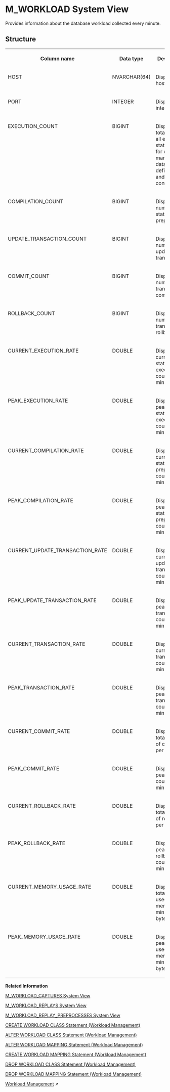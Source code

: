 <!-- loio20cb5a7675191014a650f7fa8587cf5f -->

# M\_WORKLOAD System View

Provides information about the database workload collected every minute.



<a name="loio20cb5a7675191014a650f7fa8587cf5f___m__w_o_r_k_l_o_a_d_1struct_M_WORKLOAD"/>

## Structure


<table>
<tr>
<th valign="top">

Column name

</th>
<th valign="top">

Data type

</th>
<th valign="top">

Description

</th>
</tr>
<tr>
<td valign="top">

HOST

</td>
<td valign="top">

NVARCHAR\(64\)

</td>
<td valign="top">

Displays the host name.

</td>
</tr>
<tr>
<td valign="top">

PORT

</td>
<td valign="top">

INTEGER

</td>
<td valign="top">

Displays the internal port.

</td>
</tr>
<tr>
<td valign="top">

EXECUTION\_COUNT

</td>
<td valign="top">

BIGINT

</td>
<td valign="top">

Displays the total count of all executed statements for data manipulation, data definition, and system control.

</td>
</tr>
<tr>
<td valign="top">

COMPILATION\_COUNT

</td>
<td valign="top">

BIGINT

</td>
<td valign="top">

Displays the number of statement preparation.

</td>
</tr>
<tr>
<td valign="top">

UPDATE\_TRANSACTION\_COUNT

</td>
<td valign="top">

BIGINT

</td>
<td valign="top">

Displays the number of update transactions.

</td>
</tr>
<tr>
<td valign="top">

COMMIT\_COUNT

</td>
<td valign="top">

BIGINT

</td>
<td valign="top">

Displays the number of transaction commits.

</td>
</tr>
<tr>
<td valign="top">

ROLLBACK\_COUNT

</td>
<td valign="top">

BIGINT

</td>
<td valign="top">

Displays the number of transaction rollbacks.

</td>
</tr>
<tr>
<td valign="top">

CURRENT\_EXECUTION\_RATE

</td>
<td valign="top">

DOUBLE

</td>
<td valign="top">

Displays the current statement execution count per minute.

</td>
</tr>
<tr>
<td valign="top">

PEAK\_EXECUTION\_RATE

</td>
<td valign="top">

DOUBLE

</td>
<td valign="top">

Displays the peak statement execution count per minute.

</td>
</tr>
<tr>
<td valign="top">

CURRENT\_COMPILATION\_RATE

</td>
<td valign="top">

DOUBLE

</td>
<td valign="top">

Displays the current statement preparation count per minute.

</td>
</tr>
<tr>
<td valign="top">

PEAK\_COMPILATION\_RATE

</td>
<td valign="top">

DOUBLE

</td>
<td valign="top">

Displays the peak statement preparation count per minute.

</td>
</tr>
<tr>
<td valign="top">

CURRENT\_UPDATE\_TRANSACTION\_RATE

</td>
<td valign="top">

DOUBLE

</td>
<td valign="top">

Displays the current update transaction count per minute.

</td>
</tr>
<tr>
<td valign="top">

PEAK\_UPDATE\_TRANSACTION\_RATE

</td>
<td valign="top">

DOUBLE

</td>
<td valign="top">

Displays the peak update transaction count per minute.

</td>
</tr>
<tr>
<td valign="top">

CURRENT\_TRANSACTION\_RATE

</td>
<td valign="top">

DOUBLE

</td>
<td valign="top">

Displays the current transaction count per minute.

</td>
</tr>
<tr>
<td valign="top">

PEAK\_TRANSACTION\_RATE

</td>
<td valign="top">

DOUBLE

</td>
<td valign="top">

Displays the peak transaction count per minute.

</td>
</tr>
<tr>
<td valign="top">

CURRENT\_COMMIT\_RATE

</td>
<td valign="top">

DOUBLE

</td>
<td valign="top">

Displays the total number of commits per minute.

</td>
</tr>
<tr>
<td valign="top">

PEAK\_COMMIT\_RATE

</td>
<td valign="top">

DOUBLE

</td>
<td valign="top">

Displays the peak commit counts per minute.

</td>
</tr>
<tr>
<td valign="top">

CURRENT\_ROLLBACK\_RATE

</td>
<td valign="top">

DOUBLE

</td>
<td valign="top">

Displays the total number of rollbacks per minute.

</td>
</tr>
<tr>
<td valign="top">

PEAK\_ROLLBACK\_RATE

</td>
<td valign="top">

DOUBLE

</td>
<td valign="top">

Displays the peak rollback count per minute.

</td>
</tr>
<tr>
<td valign="top">

CURRENT\_MEMORY\_USAGE\_RATE

</td>
<td valign="top">

DOUBLE

</td>
<td valign="top">

Displays the total size of used memory per minute in bytes.

</td>
</tr>
<tr>
<td valign="top">

PEAK\_MEMORY\_USAGE\_RATE

</td>
<td valign="top">

DOUBLE

</td>
<td valign="top">

Displays the peak size of used memory per minute in bytes.

</td>
</tr>
</table>

**Related Information**  


[M\_WORKLOAD\_CAPTURES System View](m-workload-captures-system-view-ea8874b.md "Provides information about workload captures.")

[M\_WORKLOAD\_REPLAYS System View](m-workload-replays-system-view-881959a.md "Provides information about workload replays.")

[M\_WORKLOAD\_REPLAY\_PREPROCESSES System View](m-workload-replay-preprocesses-system-view-a493d08.md "Provides information about preprocesses for captured workloads.")

[CREATE WORKLOAD CLASS Statement \(Workload Management\)](../../010-SQL-Reference/012-SQL-Statements/create-workload-class-statement-workload-management-dc417c3.md "Defines workload classes.")

[ALTER WORKLOAD CLASS Statement \(Workload Management\)](../../010-SQL-Reference/012-SQL-Statements/alter-workload-class-statement-workload-management-d4b4659.md "Changes workload classes.")

[ALTER WORKLOAD MAPPING Statement \(Workload Management\)](../../010-SQL-Reference/012-SQL-Statements/alter-workload-mapping-statement-workload-management-81fc16b.md "Changes workload mappings.")

[CREATE WORKLOAD MAPPING Statement \(Workload Management\)](../../010-SQL-Reference/012-SQL-Statements/create-workload-mapping-statement-workload-management-996978a.md "Defines workload mappings.")

[DROP WORKLOAD CLASS Statement \(Workload Management\)](../../010-SQL-Reference/012-SQL-Statements/drop-workload-class-statement-workload-management-22f628b.md "Removes workload classes.")

[DROP WORKLOAD MAPPING Statement \(Workload Management\)](../../010-SQL-Reference/012-SQL-Statements/drop-workload-mapping-statement-workload-management-8d90e94.md "Drops a workload mapping.")

[Workload Management](https://help.sap.com/viewer/f9c5015e72e04fffa14d7d4f7267d897/2024_1_QRC/en-US/30f2e9cb92aa4f358dda4ac58e062d83.html "The load on an SAP HANA system can be managed by selectively applying limitations and priorities to how resources are used. Settings can be applied globally or at the level of individual user sessions by using workload classes.") :arrow_upper_right:

